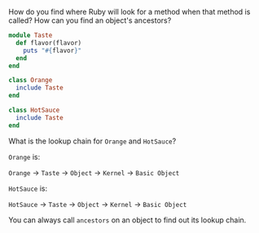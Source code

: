 How do you find where Ruby will look for a method when that method is called? How can you find an object's ancestors?

```ruby
module Taste
  def flavor(flavor)
    puts "#{flavor}"
  end
end

class Orange
  include Taste
end

class HotSauce
  include Taste
end
```

What is the lookup chain for `Orange` and `HotSauce`?

`Orange` is:

`Orange` -> `Taste` -> `Object` -> `Kernel` -> `Basic Object`

`HotSauce` is:

`HotSauce` -> `Taste` -> `Object` -> `Kernel` -> `Basic Object`

You can always call `ancestors` on an object to find out its lookup chain.

